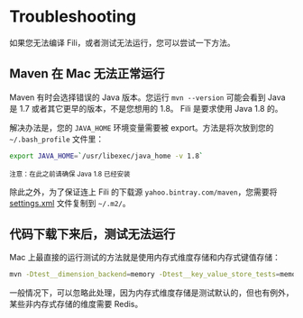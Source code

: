 Troubleshooting
===============

如果您无法编译 Fili，或者测试无法运行，您可以尝试一下方法。

Maven 在 Mac 无法正常运行
-------------------------

Maven 有时会选择错误的 Java 版本。您运行 `mvn --version` 可能会看到 Java 是 1.7 或者其它更早的版本，不是您想用的 1.8。
Fili 是要求使用 Java 1.8 的。

解决办法是，您的 `JAVA_HOME` 环境变量需要被 export。方法是将次放到您的 `~/.bash_profile` 文件里：
 
```bash
export JAVA_HOME=`/usr/libexec/java_home -v 1.8`
```
<sub>注意：在此之前请确保 Java 1.8 已经安装</sub>

除此之外，为了保证连上 Fili 的下载源 `yahoo.bintray.com/maven`，您需要将 [settings.xml](settings.xml) 文件复制到
`~/.m2/`。

代码下载下来后，测试无法运行
----------------------------

Mac 上最直接的运行测试的方法就是使用内存式维度存储和内存式键值存储：

```bash
mvn -Dtest__dimension_backend=memory -Dtest__key_value_store_tests=memory clean test
```

一般情况下，可以忽略此处理，因为内存式维度存储是测试默认的，但也有例外，某些非内存式存储的维度需要 Redis。
